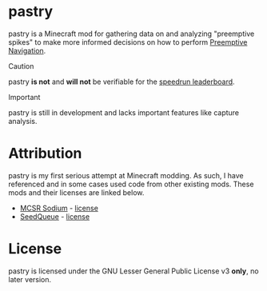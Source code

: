# pastry

pastry is a Minecraft mod for gathering data on and analyzing "preemptive
spikes" to make more informed decisions on how to perform [Preemptive Navigation][preemptive-nav].

> [!CAUTION]
> pastry **is not** and **will not** be verifiable for the [speedrun leaderboard][srcom].

> [!IMPORTANT]
> pastry is still in development and lacks important features like capture
> analysis.

# Attribution

pastry is my first serious attempt at Minecraft modding. As such, I have
referenced and in some cases used code from other existing mods. These mods and
their licenses are linked below.

  - [MCSR Sodium][mod-mcsr-sodium] - [license][mod-license-mcsr-sodium]
  - [SeedQueue][mod-seedqueue] - [license][mod-license-seedqueue]

# License

pastry is licensed under the GNU Lesser General Public License v3 **only**, no
later version.

[preemptive-nav]: https://www.youtube.com/watch?v=2dWq2wXy43M
[srcom]: https://www.speedrun.com/mc

[mod-mcsr-sodium]: https://github.com/minecraft-java-edition-speedrunning/sodium/tree/1.16.1
[mod-seedqueue]: https://github.com/kingcontaria/seedqueue

[mod-license-mcsr-sodium]: https://github.com/Minecraft-Java-Edition-Speedrunning/sodium/blob/1.16.1/LICENSE.txt
[mod-license-seedqueue]: https://github.com/KingContaria/seedqueue/blob/main/LICENSE
